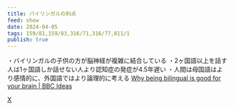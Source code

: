 ```yaml
---
title: バイリンガルの利点
feed: show
date: 2024-04-05
tags: 159/81,159/83,316/71,316/77,811/1
publish: true
---
```

・バイリンガルの子供の方が脳神経が複雑に結合している
・2ヶ国語以上を話す人は1ヶ国語しか話せない人より認知症の発症が4.5年遅い
・人間は母国語はより感情的に、外国語ではより論理的に考える
[Why being bilingual is good for your brain \| BBC Ideas](https://www.youtube.com/watch?v=nzHY-muy2Mw)

[X](https://twitter.com/supremeeigo/status/1735942073537503337?s=46)

